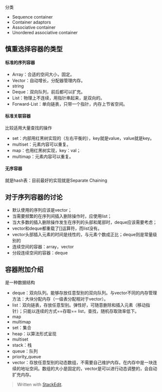 分类
 - Sequence container
 - Container adaptors
 - Associative container
 - Unordered associative container
## 慎重选择容器的类型
#### 标准的序列容器
- Array：合适的空间大小，固定。
- Vector：自动增长，分配器管理内存。
- string
- Deque：双向队列，前后都可以扩充。
- List：物理上不连续，用指针串起来，是双向的。
- Forward-List：单向链表，只带一个指针，内存上节省空间。


#### 标准关联容器
比较适用大量查找的操作
- set：内部用红黑树实现的（左右平衡的），key就是value，value就是key。
- multiset：元素内容可以重复。
- map：也用红黑树实现，key：val；
- multimap：元素内容可以重复。
#### 无序容器
就是hash表：目前最好的实现就是Separate Chaining

## 对于序列容器的讨论
- 默认使用的序列应该是vector；
- 当需要频繁的在序列间插入删除操作时，应使用list；
- 当大多数的插入删除操作发生在序列的头部和尾部时，deque应该需要考虑；
- vector和deque都重载了[]运算符，而list没有。
- vector头部插入元素的时间是线性的，与元素个数成正比；deque则是常量级别的
- 连续空间的容器：array，vector
- 分段连续空间的容器：deque


## 容器附加介绍
是一种数据结构
- deque：双向队列。能够存放任意型别的双向队列。与vector不同的内存管理方法：大块分配内存（一级表分配相对于vector）。
- list：双向链表，存放任意型别。弹性好，可随意删除和插入元素（移动指针）；只能以连续的方式==存取== list，查找，随机存取效率低下。
- map
- multimap
- set：集合
- heap：以算法形式呈现
- multiset
- stack：栈
- queue：队列
- priority_queue
- vector：存放任意型别的动态数组，不需要自己维护内存。在内存中是一块连续的地址空间。数组的大小是固定的，vector是可以进行动态调整的，会自动扩充内存。


> Written with [StackEdit](https://stackedit.io/).
<!--stackedit_data:
eyJoaXN0b3J5IjpbLTQ2NTE2MDIxOF19
-->
